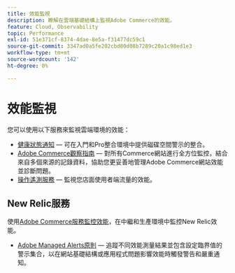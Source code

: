 ```yaml
---
title: 效能監視
description: 瞭解在雲端基礎結構上監視Adobe Commerce的效能。
feature: Cloud, Observability
topic: Performance
exl-id: 51e371cf-8374-4dae-8e5a-f31477dc59c1
source-git-commit: 3347ad0a5fe202cbd80d08b7289c20a1c98ed1e3
workflow-type: tm+mt
source-wordcount: '142'
ht-degree: 0%

---
```


# 效能監視

您可以使用以下服務來監視雲端環境的效能：

- [健康狀態通知](../integrations/health-notifications.md) — 可在入門和Pro整合環境中提供磁碟空間警示的整合。
- [Adobe Commerce觀察指南](https://experienceleague.adobe.com/zh-hant/docs/commerce-operations/tools/observation-for-adobe-commerce/intro) — 對所有Commerce網站進行全方位監控，結合來自多個來源的記錄資料，協助您更妥善地管理Adobe Commerce網站效能並診斷問題。
- [操作遙測服務](operational-telemetry.md) — 監視您店面使用者端流量的效能。

## New Relic服務

使用[Adobe Commerce服務監控效能](new-relic-service.md)，在中繼和生產環境中監控New Relic效能。

- [Adobe Managed Alerts原則](investigate-performance.md#monitor-performance-with-managed-alerts) — 追蹤不同效能測量結果並包含設定臨界值的警示集合，以在網站基礎結構或應用程式問題影響效能時觸發警告和嚴重通知。
